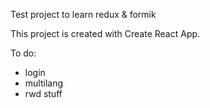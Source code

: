 Test project to learn redux & formik

This project is created with Create React App.

To do:
- login
- multilang
- rwd stuff
